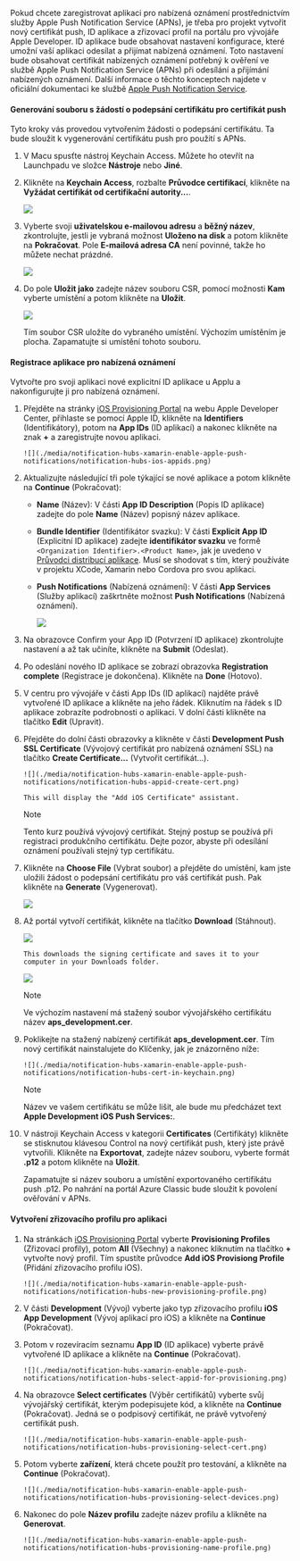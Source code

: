 

Pokud chcete zaregistrovat aplikaci pro nabízená oznámení prostřednictvím služby Apple Push Notification Service (APNs), je třeba pro projekt vytvořit nový certifikát push, ID aplikace a zřizovací profil na portálu pro vývojáře Apple Developer. ID aplikace bude obsahovat nastavení konfigurace, které umožní vaší aplikaci odesílat a přijímat nabízená oznámení. Toto nastavení bude obsahovat certifikát nabízených oznámení potřebný k ověření ve službě Apple Push Notification Service (APNs) při odesílání a přijímání nabízených oznámení. Další informace o těchto konceptech najdete v oficiální dokumentaci ke službě [Apple Push Notification Service](http://go.microsoft.com/fwlink/p/?LinkId=272584).

#### <a name="generate-the-certificate-signing-request-file-for-the-push-certificate"></a>Generování souboru s žádostí o podepsání certifikátu pro certifikát push
Tyto kroky vás provedou vytvořením žádosti o podepsání certifikátu. Ta bude sloužit k vygenerování certifikátu push pro použití s APNs.

1. V Macu spusťte nástroj Keychain Access. Můžete ho otevřít na Launchpadu ve složce **Nástroje** nebo **Jiné**.
2. Klikněte na **Keychain Access**, rozbalte **Průvodce certifikací**, klikněte na **Vyžádat certifikát od certifikační autority...**.
   
      ![](./media/notification-hubs-xamarin-enable-apple-push-notifications/notification-hubs-request-cert-from-ca.png)
3. Vyberte svoji **uživatelskou e-mailovou adresu** a **běžný název**, zkontrolujte, jestli je vybraná možnost **Uloženo na disk** a potom klikněte na **Pokračovat**. Pole **E-mailová adresa CA** není povinné, takže ho můžete nechat prázdné.
   
      ![](./media/notification-hubs-xamarin-enable-apple-push-notifications/notification-hubs-csr-info.png)
4. Do pole **Uložit jako** zadejte název souboru CSR, pomocí možnosti **Kam** vyberte umístění a potom klikněte na **Uložit**.
   
      ![](./media/notification-hubs-xamarin-enable-apple-push-notifications/notification-hubs-save-csr.png)
   
      Tím soubor CSR uložíte do vybraného umístění. Výchozím umístěním je plocha. Zapamatujte si umístění tohoto souboru.

#### <a name="register-your-app-for-push-notifications"></a>Registrace aplikace pro nabízená oznámení
Vytvořte pro svoji aplikaci nové explicitní ID aplikace u Applu a nakonfigurujte ji pro nabízená oznámení.  

1. Přejděte na stránky [iOS Provisioning Portal](http://go.microsoft.com/fwlink/p/?LinkId=272456) na webu Apple Developer Center, přihlaste se pomocí Apple ID, klikněte na **Identifiers** (Identifikátory), potom na **App IDs** (ID aplikací) a nakonec klikněte na znak **+** a zaregistrujte novou aplikaci.
   
       ![](./media/notification-hubs-xamarin-enable-apple-push-notifications/notification-hubs-ios-appids.png)
2. Aktualizujte následující tři pole týkající se nové aplikace a potom klikněte na **Continue** (Pokračovat):
   
   * **Name** (Název): V části **App ID Description** (Popis ID aplikace) zadejte do pole **Name** (Název) popisný název aplikace.
   * **Bundle Identifier** (Identifikátor svazku): V části **Explicit App ID** (Explicitní ID aplikace) zadejte **identifikátor svazku** ve formě `<Organization Identifier>.<Product Name>`, jak je uvedeno v [Průvodci distribucí aplikace](https://developer.apple.com/library/mac/documentation/IDEs/Conceptual/AppDistributionGuide/ConfiguringYourApp/ConfiguringYourApp.html#//apple_ref/doc/uid/TP40012582-CH28-SW8). Musí se shodovat s tím, který používáte v projektu XCode, Xamarin nebo Cordova pro svou aplikaci.
   * **Push Notifications** (Nabízená oznámení): V části **App Services** (Služby aplikací) zaškrtněte možnost **Push Notifications** (Nabízená oznámení).
     
     ![](./media/notification-hubs-xamarin-enable-apple-push-notifications/notification-hubs-new-appid-info.png)
3. Na obrazovce Confirm your App ID (Potvrzení ID aplikace) zkontrolujte nastavení a až tak učiníte, klikněte na **Submit** (Odeslat).
4. Po odeslání nového ID aplikace se zobrazí obrazovka **Registration complete** (Registrace je dokončena). Klikněte na **Done** (Hotovo).
5. V centru pro vývojáře v části App IDs (ID aplikací) najděte právě vytvořené ID aplikace a klikněte na jeho řádek. Kliknutím na řádek s ID aplikace zobrazíte podrobnosti o aplikaci. V dolní části klikněte na tlačítko **Edit** (Upravit).
6. Přejděte do dolní části obrazovky a klikněte v části **Development Push SSL Certificate** (Vývojový certifikát pro nabízená oznámení SSL) na tlačítko **Create Certificate...** (Vytvořit certifikát...).
   
       ![](./media/notification-hubs-xamarin-enable-apple-push-notifications/notification-hubs-appid-create-cert.png)
   
       This will display the "Add iOS Certificate" assistant.
   
   > [!NOTE]
   > Tento kurz používá vývojový certifikát. Stejný postup se používá při registraci produkčního certifikátu. Dejte pozor, abyste při odesílání oznámení používali stejný typ certifikátu.
   > 
   > 
7. Klikněte na **Choose File** (Vybrat soubor) a přejděte do umístění, kam jste uložili žádost o podepsání certifikátu pro váš certifikát push. Pak klikněte na **Generate** (Vygenerovat).
   
      ![](./media/notification-hubs-xamarin-enable-apple-push-notifications/notification-hubs-appid-cert-choose-csr.png)
8. Až portál vytvoří certifikát, klikněte na tlačítko **Download** (Stáhnout).
   
      ![](./media/notification-hubs-xamarin-enable-apple-push-notifications/notification-hubs-appid-download-cert.png)
   
       This downloads the signing certificate and saves it to your computer in your Downloads folder.
   
      ![](./media/notification-hubs-enable-apple-push-notifications/notification-hubs-cert-downloaded.png)
   
   > [!NOTE]
   > Ve výchozím nastavení má stažený soubor vývojářského certifikátu název **aps_development.cer**.
   > 
   > 
9. Poklikejte na stažený nabízený certifikát **aps_development.cer**. Tím nový certifikát nainstalujete do Klíčenky, jak je znázorněno níže:
   
       ![](./media/notification-hubs-xamarin-enable-apple-push-notifications/notification-hubs-cert-in-keychain.png)
   
   > [!NOTE]
   > Název ve vašem certifikátu se může lišit, ale bude mu předcházet text **Apple Development iOS Push Services:**.
   > 
   > 
10. V nástroji Keychain Access v kategorii **Certificates** (Certifikáty) klikněte se stisknutou klávesou Control na nový certifikát push, který jste právě vytvořili. Klikněte na **Exportovat**, zadejte název souboru, vyberte formát **.p12** a potom klikněte na **Uložit**.
    
    Zapamatujte si název souboru a umístění exportovaného certifikátu push .p12. Po nahrání na portál Azure Classic bude sloužit k povolení ověřování v APNs.

#### <a name="create-a-provisioning-profile-for-the-app"></a>Vytvoření zřizovacího profilu pro aplikaci
1. Na stránkách <a href="http://go.microsoft.com/fwlink/p/?LinkId=272456" target="_blank">iOS Provisioning Portal</a> vyberte **Provisioning Profiles** (Zřizovací profily), potom **All** (Všechny) a nakonec kliknutím na tlačítko **+** vytvořte nový profil. Tím spustíte průvodce **Add iOS Provisiong Profile** (Přidání zřizovacího profilu iOS).
   
       ![](./media/notification-hubs-xamarin-enable-apple-push-notifications/notification-hubs-new-provisioning-profile.png)
2. V části **Development** (Vývoj) vyberte jako typ zřizovacího profilu **iOS App Development** (Vývoj aplikací pro iOS) a klikněte na **Continue** (Pokračovat).
3. Potom v rozevíracím seznamu **App ID** (ID aplikace) vyberte právě vytvořené ID aplikace a klikněte na **Continue** (Pokračovat).
   
       ![](./media/notification-hubs-xamarin-enable-apple-push-notifications/notification-hubs-select-appid-for-provisioning.png)
4. Na obrazovce **Select certificates** (Výběr certifikátů) vyberte svůj vývojářský certifikát, kterým podepisujete kód, a klikněte na **Continue** (Pokračovat). Jedná se o podpisový certifikát, ne právě vytvořený certifikát push.
   
       ![](./media/notification-hubs-xamarin-enable-apple-push-notifications/notification-hubs-provisioning-select-cert.png)
5. Potom vyberte **zařízení**, která chcete použít pro testování, a klikněte na **Continue** (Pokračovat).
   
       ![](./media/notification-hubs-xamarin-enable-apple-push-notifications/notification-hubs-provisioning-select-devices.png)
6. Nakonec do pole **Název profilu** zadejte název profilu a klikněte na **Generovat**.
   
       ![](./media/notification-hubs-xamarin-enable-apple-push-notifications/notification-hubs-provisioning-name-profile.png)



<!--HONumber=Feb17_HO1-->


